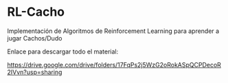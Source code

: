 # RL-Cacho
Implementación de Algoritmos de Reinforcement Learning para aprender a jugar Cachos/Dudo

Enlace para descargar todo el material:

https://drive.google.com/drive/folders/17FqPs2j5WzG2oRokASpQCPDecoR2IVvn?usp=sharing
